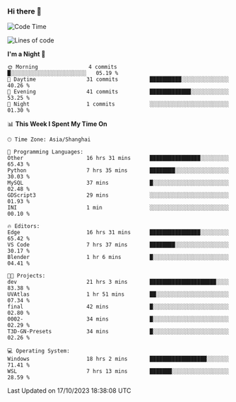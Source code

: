 ### Hi there 👋

<!--
**GwenKaplan/GwenKaplan** is a ✨ _special_ ✨ repository because its `README.md` (this file) appears on your GitHub profile.

Here are some ideas to get you started:

- 🔭 I’m currently working on ...
- 🌱 I’m currently learning ...
- 👯 I’m looking to collaborate on ...
- 🤔 I’m looking for help with ...
- 💬 Ask me about ...
- 📫 How to reach me: ...
- 😄 Pronouns: ...
- ⚡ Fun fact: ...
-->

<!--START_SECTION:waka-->
![Code Time](http://img.shields.io/badge/Code%20Time-687%20hrs%2025%20mins-blue)

![Lines of code](https://img.shields.io/badge/From%20Hello%20World%20I%27ve%20Written-113.1%20thousand%20lines%20of%20code-blue)

**I'm a Night 🦉** 

```text
🌞 Morning                4 commits           █░░░░░░░░░░░░░░░░░░░░░░░░   05.19 % 
🌆 Daytime                31 commits          ██████████░░░░░░░░░░░░░░░   40.26 % 
🌃 Evening                41 commits          █████████████░░░░░░░░░░░░   53.25 % 
🌙 Night                  1 commits           ░░░░░░░░░░░░░░░░░░░░░░░░░   01.30 % 
```


📊 **This Week I Spent My Time On** 

```text
🕑︎ Time Zone: Asia/Shanghai

💬 Programming Languages: 
Other                    16 hrs 31 mins      ████████████████░░░░░░░░░   65.43 % 
Python                   7 hrs 35 mins       ████████░░░░░░░░░░░░░░░░░   30.03 % 
MySQL                    37 mins             █░░░░░░░░░░░░░░░░░░░░░░░░   02.48 % 
GDScript3                29 mins             ░░░░░░░░░░░░░░░░░░░░░░░░░   01.93 % 
INI                      1 min               ░░░░░░░░░░░░░░░░░░░░░░░░░   00.10 % 

🔥 Editors: 
Edge                     16 hrs 31 mins      ████████████████░░░░░░░░░   65.42 % 
VS Code                  7 hrs 37 mins       ████████░░░░░░░░░░░░░░░░░   30.17 % 
Blender                  1 hr 6 mins         █░░░░░░░░░░░░░░░░░░░░░░░░   04.41 % 

🐱‍💻 Projects: 
dev                      21 hrs 3 mins       █████████████████████░░░░   83.38 % 
UVAtlas                  1 hr 51 mins        ██░░░░░░░░░░░░░░░░░░░░░░░   07.34 % 
final                    42 mins             █░░░░░░░░░░░░░░░░░░░░░░░░   02.80 % 
0002-                    34 mins             █░░░░░░░░░░░░░░░░░░░░░░░░   02.29 % 
T3D-GN-Presets           34 mins             █░░░░░░░░░░░░░░░░░░░░░░░░   02.26 % 

💻 Operating System: 
Windows                  18 hrs 2 mins       ██████████████████░░░░░░░   71.41 % 
WSL                      7 hrs 13 mins       ███████░░░░░░░░░░░░░░░░░░   28.59 % 
```


 Last Updated on 17/10/2023 18:38:08 UTC
<!--END_SECTION:waka-->
